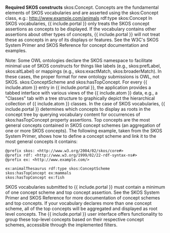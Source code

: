 **Required SKOS constructs**
skos:Concept. Concepts are the fundamental elements of SKOS vocabularies and are asserted using the skos:Concept class, e.g.: <http://www.example.com/animals> rdf:type skos:Concept
In SKOS vocabularies, {{ include.portal }} only treats the SKOS concept assertions as concepts to be displayed. If the vocabulary contains other assertions about other types of concepts, {{ include.portal }} will not treat these as concepts in any of its displays or features. See the W3C's SKOS System Primer and SKOS Reference for concept documentation and examples.

Note: Some OWL ontologies declare the SKOS namespace to facilitate minimal use of SKOS constructs for things like labels (e.g., skos:prefLabel, skos:altLabel) or mappings (e.g., skos:exactMatch, skos:broaderMatch). In these cases, the proper format for new ontology submissions is OWL, not SKOS.
skos:ConceptScheme and skos:hasTopConcept. For every {{ include.atom }} entry in {{ include.portal }}, the application provides a tabbed interface with various views of the {{ include.atom }} data, e.g., a "Classes" tab with a tree structure to graphically depict the hierarchical collection of {{ include.atom }} classes.
In the case of SKOS vocabularies, {{ include.portal }} determines which concepts to display as roots in the concept tree by querying vocabulary content for occurrences of skos:hasTopConcept property assertions. Top concepts are the most general concepts contained in SKOS concept schemes (an aggregation of one or more SKOS concepts).
The following example, taken from the SKOS System Primer, shows how to define a concept scheme and link it to the most general concepts it contains:

```
@prefix skos: <http://www.w3.org/2004/02/skos/core#> 
@prefix rdf: <http://www.w3.org/1999/02/22-rdf-syntax-ns#> 
@prefix ex: <http://www.example.com/>

ex:animalThesaurus rdf:type skos:ConceptScheme
skos:hasTopConcept ex:mammals
skos:hasTopConcept ex:fish
```

SKOS vocabularies submitted to {{ include.portal }} must contain a minimum of one concept scheme and top concept assertion. See the SKOS System Primer and SKOS Reference for more documentation of concept schemes and top concepts.
If your vocabulary declares more than one concept scheme, all of the top concepts will be aggregated and displayed as root level concepts. The {{ include.portal }} user interface offers functionality to group these top-level concepts based on their respective concept schemes, accessible through the implemented filters.

